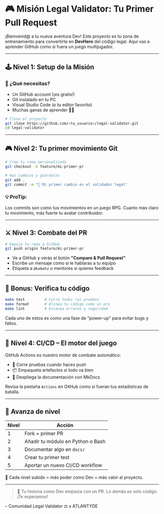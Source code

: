 # 🎮 Misión Legal Validator: Tu Primer Pull Request

¡Bienvenid@ a tu nueva aventura Dev! Este proyecto es tu zona de entrenamiento para convertirte en **DevHero** del código legal. Aquí vas a aprender GitHub como si fuera un juego multijugador.

---

## 🕹 Nivel 1: Setup de la Misión

### 🎯 ¿Qué necesitas?

- Un GitHub account (¡es gratis!)
- Git instalado en tu PC
- Visual Studio Code (o tu editor favorito)
- Muchas ganas de aprender 🧠🔥

```bash
# Clona el proyecto
git clone https://github.com/<tu_usuario>/legal-validator.git
cd legal-validator
```

---

## 🎮 Nivel 2: Tu primer movimiento Git

```bash
# Crea tu rama personalizada
git checkout -b feature/mi-primer-pr

# Haz cambios y guárdalos
git add .
git commit -m "🌟 Mi primer cambio en el validador legal"
```

### 💡 ProTip:
Los commits son como tus movimientos en un juego RPG. Cuanto más claro tu movimiento, más fuerte tu avatar contribuidor.

---

## ⚔️ Nivel 3: Combate del PR

```bash
# Empuja tu rama a GitHub
git push origin feature/mi-primer-pr
```

- Ve a GitHub y verás el botón **"Compare & Pull Request"**
- Escribe un mensaje como si le hablaras a tu equipo
- Etiqueta a `@kabehz` o mentores si quieres feedback

---

## 🧪 Bonus: Verifica tu código

```bash
make test         # Corre todas las pruebas
make format       # Alinea tu código como un pro
make lint         # Escanea errores y seguridad
```

Cada uno de estos es como una fase de "power-up" para evitar bugs y fallos.

---

## 🧭 Nivel 4: CI/CD – El motor del juego

GitHub Actions es nuestro motor de combate automático:

- 🧪 Corre pruebas cuando haces push
- 📦 Empaqueta artefactos si todo va bien
- 🚀 Despliega la documentación con MkDocs

Revisa la pestaña `Actions` en GitHub como si fueran tus estadísticas de batalla.

---

## 🧬 Avanza de nivel

| Nivel | Acción                                     |
|-------|--------------------------------------------|
| 1     | Fork + primer PR                           |
| 2     | Añadir tu módulo en Python o Bash          |
| 3     | Documentar algo en `docs/`                 |
| 4     | Crear tu primer test                       |
| 5     | Aportar un nuevo CI/CD workflow            |

🎯 Cada nivel subido = más poder como Dev + más valor al proyecto.

---

> 🚀 Tu historia como Dev empieza con un PR. Lo demás es solo código. ¡Te esperamos!

– Comunidad Legal Validator ⚖️ x ATLANTYDE
